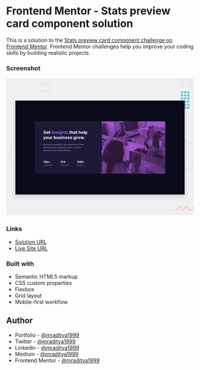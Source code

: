 # Frontend Mentor - Stats preview card component solution

This is a solution to the [Stats preview card component challenge on Frontend Mentor](https://www.frontendmentor.io/challenges/stats-preview-card-component-8JqbgoU62). Frontend Mentor challenges help you improve your coding skills by building realistic projects.

### Screenshot

[![Design preview for the Stats preview card component coding challenge](./design/desktop-preview.jpg)](https://fm-07-stats-preview-card.netlify.app)

### Links

- [Solution URL](https://www.frontendmentor.io/solutions/status-preview-card-component-vu9Cz0QQOf)
- [Live Site URL](https://fm-07-stats-preview-card.netlify.app)

### Built with

- Semantic HTML5 markup
- CSS custom properties
- Flexbox
- Grid layout
- Mobile-first workflow

## Author

- Portfolio - [@mraditya1999](https://adityayadav-dev.netlify.app/)
- Twitter - [@mraditya1999](https://twitter.com/mraditya1999)
- Linkedin - [@mraditya1999](https://www.linkedin.com/in/mraditya1999/)
- Medium - [@mraditya1999](https://medium.com/@mraditya1999)
- Frontend Mentor - [@mraditya1999](https://www.frontendmentor.io/profile/Aditya-oss-creator)
